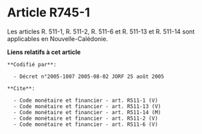 # Article R745-1

Les articles R. 511-1, R. 511-2, R. 511-6 et R. 511-13 et R. 511-14 sont applicables en Nouvelle-Calédonie.

**Liens relatifs à cet article**

	**Codifié par**:

	  - Décret n°2005-1007 2005-08-02 JORF 25 août 2005

	**Cite**:

	  - Code monétaire et financier - art. R511-1 (V)
	  - Code monétaire et financier - art. R511-13 (V)
	  - Code monétaire et financier - art. R511-14 (M)
	  - Code monétaire et financier - art. R511-2 (V)
	  - Code monétaire et financier - art. R511-6 (V)
